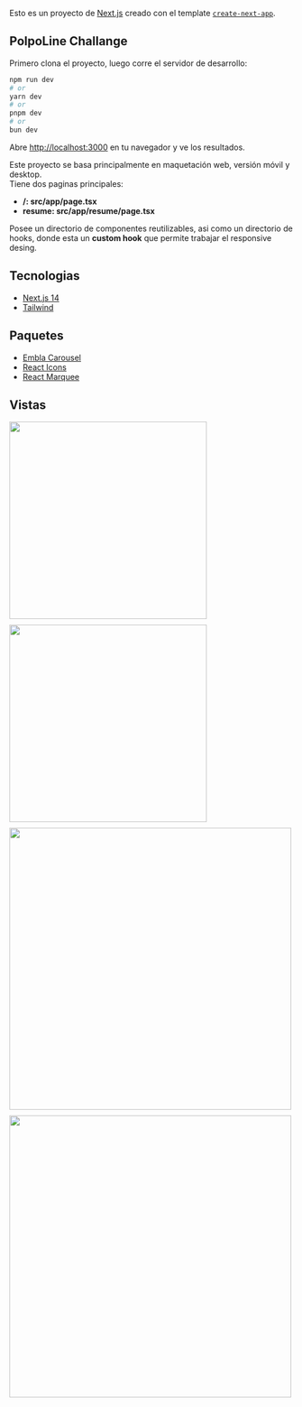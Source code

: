 Esto es un proyecto de [Next.js](https://nextjs.org/) creado con el template [`create-next-app`](https://github.com/vercel/next.js/tree/canary/packages/create-next-app).

## PolpoLine Challange

Primero clona el proyecto, luego corre el servidor de desarrollo:

```bash
npm run dev
# or
yarn dev
# or
pnpm dev
# or
bun dev
```

Abre [http://localhost:3000](http://localhost:3000) en tu navegador y ve los resultados.

Este proyecto se basa principalmente en maquetación web, versión móvil y desktop.  
Tiene dos paginas principales:  
- **/: src/app/page.tsx**  
- **resume: src/app/resume/page.tsx**  

Posee un directorio de componentes reutilizables, asi como un directorio de hooks, donde esta un **custom hook** que permite trabajar el responsive desing.

## Tecnologias

- [Next.js 14](https://nextjs.org/docs)
- [Tailwind](https://tailwindcss.com/)

## Paquetes

- [Embla Carousel](https://www.embla-carousel.com/get-started/)
- [React Icons](https://react-icons.github.io/react-icons/)
- [React Marquee](https://www.npmjs.com/package/react-fast-marquee)

## Vistas

<image src="public/assets/Screen1.png" style="width: 350px;margin-bottom:10px">
<image src="public/assets/Screen2.png" style="width: 350px;margin-bottom:10px">
<image src="public/assets/Screen4.jpeg" style="width: 500px;margin-bottom:10px">
<image src="public/assets/Screen3.jpeg" style="width: 500px;margin-bottom:10px">
